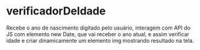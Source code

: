 # verificadorDeIdade
Recebe o ano de nascimento digitado pelo usuário, interagem com API do JS com elemento new Date, que vai receber o ano atual, e assim verificar idade e criar dinamicamente um elemento img mostrando resultado na tela.
